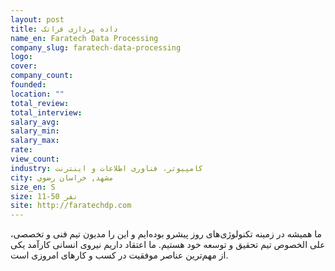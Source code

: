 ```yaml
---
layout: post
title: داده پردازی فراتک
name_en: Faratech Data Processing
company_slug: faratech-data-processing
logo: 
cover: 
company_count:
founded:
location: ""
total_review: 
total_interview: 
salary_avg: 
salary_min: 
salary_max: 
rate: 
view_count: 
industry: کامپیوتر، فناوری اطلاعات و اینترنت
city: مشهد, خراسان رضوي
size_en: S
size: 11-50 نفر
site: http://faratechdp.com
---
```


ما همیشه در زمینه تکنولوژی‌های روز پیشرو بوده‌ایم و این را مدیون تیم فنی و تخصصی، علی الخصوص تیم تحقیق و توسعه خود هستیم.  ما اعتقاد داریم نیروی انسانی کارآمد یکی از مهم‌ترین عناصر موفقیت در کسب و کارهای امروزی است.
